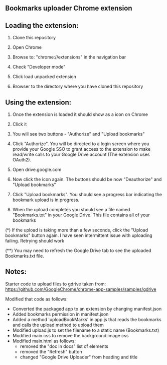 Bookmarks uploader Chrome extension
------------------------------------

Loading the extension:
----------------------

1) Clone this repository

2) Open Chrome

3) Browse to: "chrome://extensions" in the navigation bar

4) Check "Developer mode"

5) Click load unpacked extension

6) Browser to the directory where you have cloned this repository


Using the extension:
--------------------

1) Once the extension is loaded it should show as a icon on Chrome

2) Click it

3) You will see two buttons - "Authorize" and "Upload bookmarks"

4) Click "Authorize". You will be directed to a login screen where
   you provide your Google SSO to grant access to the extension to make
   read/write calls to your Google Drive account (The extension uses OAuth2).

5) Open drive.google.com

6) Now click the icon again. The buttons should be now "Deauthorize" and
   "Upload bookmarks"

7) Click "Upload bookmarks". You should see a progress bar indicating the
   bookmark upload is in progress.

8) When the upload completes you should see a file named "Bookmarks.txt"
   in your Google Drive. This file contains all of your bookmarks


(*) If the upload is taking more than a few seconds, click the "Upload bookmarks"
   button again. I have seen intermittent issue with uploading failing. Retrying
   should work

(**) You may need to refresh the Google Drive tab to see the uploaded Bookmarks.txt file.


Notes:
------
Starter code to upload files to gdrive taken from:
https://github.com/GoogleChrome/chrome-app-samples/samples/gdrive

Modified that code as follows:
- Converted the packaged app to an extension by changing manifest.json
- Added bookmarks permission in manifest.json
- Added a method 'uploadBookMarks' in app.js that reads the bookmarks
  and calls the upload method to upload them
- Modified upload.js to set the filename to a static name (Bookmarks.txt)
- Modified main.css to remove the background image css
- Modified main.html as follows:
  - removed the "doc in docs" list of elements
  - removed the "Refresh" button
  - changed "Google Drive Uploader" from heading and title


